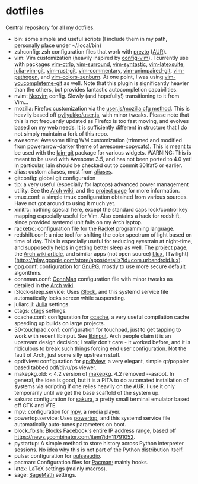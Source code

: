 dotfiles
========

Central repository for all my dotfiles.

* bin: some simple and useful scripts (I include them in my path, personally place under ~/.local/bin)
* zshconfig: zsh configuration files that work with [prezto](https://github.com/sorin-ionescu/prezto) ([AUR](https://aur.archlinux.org/packages/prezto-git)).
* vim: Vim customization (heavily inspired by [config-vim](https://github.com/mattjj/config-vim)).
I currently use with packages [vim-ctrlp](https://www.archlinux.org/packages/community/any/vim-ctrlp), [vim-surround](https://www.archlinux.org/packages/community/any/vim-surround), [vim-syntastic](https://www.archlinux.org/packages/community/any/vim-syntastic), [vim-latexsuite](https://www.archlinux.org/packages/community/any/vim-latexsuite), [julia-vim-git](https://aur.archlinux.org/packages/julia-vim-git), [vim-rust-git](https://aur.archlinux.org/packages/vim-rust-git), [vim-commentary](https://aur.archlinux.org/packages/vim-commentary), [vim-unimpaired-git](https://aur.archlinux.org/packages/vim-unimpaired-git), [vim-pathogen](https://aur.archlinux.org/packages/vim-pathogen), and [vim-colors-zenburn](https://aur.archlinux.org/packages/vim-colors-zenburn).
At one point, I was using [vim-youcompleteme-git](https://aur.archlinux.org/packages/vim-youcompleteme-git) as well. Note that this plugin is significantly heavier than the others, but provides fantastic autocompletion capabilities.
* nvim: [Neovim](https://neovim.io/) config. Slowly (and hopefully!) transitioning to it from Vim...
* mozilla: Firefox customization via the [user.js/mozilla.cfg method](https://wiki.archlinux.org/index.php/Firefox). This is heavily based off [pyllyukko/user.js](https://github.com/pyllyukko/user.js), with minor tweaks. Please note that this is not frequently updated as Firefox is too fast moving, and evolves based on my web needs. It is sufficiently different in structure that I do not simply maintain a fork of this repo.
* awesome: Awesome tiling WM customization (trimmed and modified from powerarrow-darker theme of [awesome-copycats](https://github.com/copycat-killer/awesome-copycats)).
This is meant to be used with the [lain-git](https://aur.archlinux.org/packages/lain-git) package for various widgets.
WARNING: This is meant to be used with Awesome 3.5, and has not been ported to 4.0 yet!
In particular, lain should be checked out to commit 301faf5 or earlier.
* alias: custom aliases, most from [aliases](https://gist.github.com/anonymous/a9055e30f97bd19645c2).
* gitconfig: global git configuration
* tlp: a very useful (especially for laptops) advanced power management utility. See the [Arch wiki](https://wiki.archlinux.org/index.php/TLP), and the [project page](http://linrunner.de/en/tlp/tlp.html) for more information.
* tmux.conf: a simple tmux configuration obtained from various sources. Have not got around to using it much yet.
* xinitrc: nothing special here, except the standard caps lock/control key mapping especially useful for Vim. Also contains a hack for redshift, since provided systemd unit fails on my Arch laptop.
* racketrc: configuration file for the [Racket](http://racket-lang.org/) programming language.
* redshift.conf: a nice tool for shifting the color spectrum of light based on time of day. This is especially useful for reducing eyestrain at night-time, and supposedly helps in getting better sleep as well. The [project page](https://github.com/jonls/redshift), the [Arch wiki article](https://wiki.archlinux.org/index.php/Redshift), and similar apps (not open source) [f.lux](https://justgetflux.com), [Twilight] (https://play.google.com/store/apps/details?id=com.urbandroid.lux).
* gpg.conf: configuration for [GnuPG](https://gnupg.org), mostly to use more secure default algorithms.
* connman.conf: [ConnMan](https://01.org/connman) configuration file with minor tweaks as detailed in the [Arch wiki](https://wiki.archlinux.org/index.php/Connman).
* i3lock-sleep.service: Uses [i3lock](https://github.com/popoffka/i3lock), and this systemd service file automatically locks screen while suspending.
* juliarc.jl: [Julia](https://julialang.org) settings.
* ctags: [ctags](https://en.wikipedia.org/wiki/Ctags) settings.
* ccache.conf: configuration for [ccache](https://ccache.samba.org), a very useful compilation cache speeding up builds on large projects.
* 30-touchpad.conf: configuration for touchpad, just to get tapping to work with recent libinput. See [libinput](https://wiki.archlinux.org/index.php/Libinput). Arch people claim it is an upstream design decision; I really don't care - it worked before, and it is ridiculous to break such things forcing end user configuration. Not the fault of Arch, just some silly upstream stuff.
* qpdfview: configuration for [qpdfview](https://launchpad.net/qpdfview), a very elegant, simple qt/poppler based tabbed pdf/djvu/ps viewer.
* makepkg.old: < 4.2 version of [makepkg](https://wiki.archlinux.org/index.php/Makepkg). 4.2 removed --asroot. In general, the idea is good, but it is a PITA to do automated installation of systems via scripting if one relies heavily on the AUR. I use it only temporarily until we get the base scaffold of the system up.
* sakura: configuration for [sakura](https://launchpad.net/sakura), a pretty small terminal emulator based off GTK and VTE.
* mpv: configuration for [mpv](https://mpv.io/), a media player.
* powertop.service: Uses [powertop](https://01.org/powertop), and this systemd service file automatically auto-tunes parameters on boot.
* block_fb.sh: Blocks Facebook's entire IP address range, based off https://news.ycombinator.com/item?id=11791052.
* pystartup: A simple method to store history across Python interpreter sessions. No idea why this is not part of the Python distribution itself.
* pulse: configuration for [pulseaudio](https://www.freedesktop.org/wiki/Software/PulseAudio/).
* pacman: Configuration files for [Pacman](https://www.archlinux.org/pacman/); mainly hooks.
* latex: LaTeX settings (mainly macros).
* sage: [SageMath](https://www.sagemath.org/) settings.
